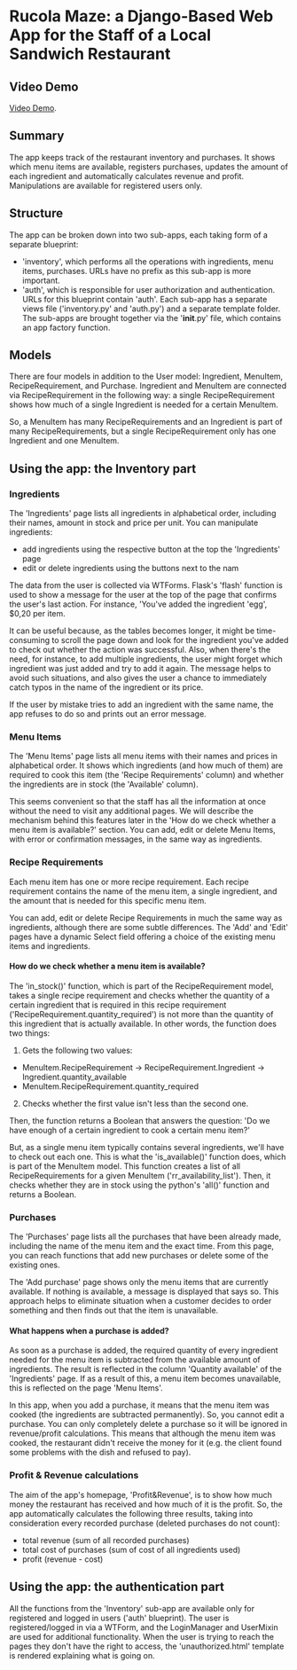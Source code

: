 # Rucola Maze: a Django-Based Web App for the Staff of a Local Sandwich Restaurant

## Video Demo

[Video Demo]().

## Summary

The app keeps track of the restaurant inventory and purchases. It shows which menu items are available, registers purchases, updates the amount of each ingredient and automatically calculates revenue and profit. Manipulations are available for registered users only.

## Structure

The app can be broken down into two sub-apps, each taking form of a separate blueprint:

- 'inventory', which performs all the operations with ingredients, menu items, purchases. URLs have no prefix as this sub-app is more important.
- 'auth', which is responsible for user authorization and authentication. URLs for this blueprint contain 'auth'.
Each sub-app has a separate views file ('inventory.py' and 'auth.py') and a separate template folder. The sub-apps are brought together via the '__init__.py' file, which contains an app factory function.

## Models

There are four models in addition to the User model: Ingredient, MenuItem, RecipeRequirement, and Purchase.
Ingredient and MenuItem are connected via RecipeRequirement in the following way: a single RecipeRequirement shows how much of a single Ingredient is needed for a certain MenuItem.

So, a MenuItem has many RecipeRequirements and an Ingredient is part of many RecipeRequirements, but a single RecipeRequirement only has one Ingredient and one MenuItem.

## Using the app: the Inventory part

### Ingredients

The 'Ingredients' page lists all ingredients in alphabetical order, including their names, amount in stock and price per unit.
You can manipulate ingredients:

- add ingredients using the respective button at the top the 'Ingredients' page
- edit or delete ingredients using the buttons next to the nam

The data from the user is collected via WTForms. Flask's 'flash' function is used to show a message for the user at the top of the page that confirms the user's last action. For instance, 'You've added the ingredient 'egg', $0,20 per item.

It can be useful because, as the tables becomes longer, it might be time-consuming to scroll the page down and look for the ingredient you've added to check out whether the action was successful. Also, when there's the need, for instance, to add multiple ingredients, the user might forget which ingredient was just added and try to add it again. The message helps to avoid such situations, and also gives the user a chance to immediately catch typos in the name of the ingredient or its price.

If the user by mistake tries to add an ingredient with the same name, the app refuses to do so and prints out an error message.

### Menu Items

The 'Menu Items' page lists all menu items with their names and prices in alphabetical order. It shows which ingredients (and how much of them) are required to cook this item (the 'Recipe Requirements' column) and whether the ingredients are in stock (the 'Available' column).

This seems convenient so that the staff has all the information at once without the need to visit any additional pages. We will describe the mechanism behind this features later in the 'How do we check whether a menu item is available?' section.
You can add, edit or delete Menu Items, with error or confirmation messages, in the same way as ingredients.

### Recipe Requirements

Each menu item has one or more recipe requirement. Each recipe requirement contains the name of the menu item, a single ingredient, and the amount that is needed for this specific menu item.

You can add, edit or delete Recipe Requirements in much the same way as ingredients, although there are some subtle differences. The 'Add' and 'Edit' pages have a dynamic Select field offering a choice of the existing menu items and ingredients.

#### How do we check whether a menu item is available?

The 'in_stock()' function, which is part of the RecipeRequirement model, takes a single recipe requirement and checks whether the quantity of a certain ingredient that is required in this recipe requirement ('RecipeRequirement.quantity_required') is not more than the quantity of this ingredient that is actually available. In other words, the function does two things:

1. Gets the following two values:

- MenuItem.RecipeRequirement -> RecipeRequirement.Ingredient -> Ingredient.quantity_available
- MenuItem.RecipeRequirement.quantity_required

2. Checks whether the first value isn't less than the second one.

Then, the function returns a Boolean that answers the question: 'Do we have enough of a certain ingredient to cook a certain menu item?'

But, as a single menu item typically contains several ingredients, we'll have to check out each one. This is what the 'is_available()' function does, which is part of the MenuItem model. This function creates a list of all RecipeRequirements for a given MenuItem ('rr_availability_list'). Then, it checks whether they are in stock using the python's 'all()' function and returns a Boolean.

### Purchases

The 'Purchases' page lists all the purchases that have been already made, including the name of the menu item and the exact time. From this page, you can reach functions that add new purchases or delete some of the existing ones.

The 'Add purchase' page shows only the menu items that are currently available. If nothing is available, a message is displayed that says so. This approach helps to eliminate situation when a customer decides to order something and then finds out that the item is unavailable.

#### What happens when a purchase is added?

As soon as a purchase is added, the required quantity of every ingredient needed for the menu item is subtracted from the available amount of ingredients. The result is reflected in the column 'Quantity available' of the 'Ingredients' page. If as a result of this, a menu item becomes unavailable, this is reflected on the page 'Menu Items'.

In this app, when you add a purchase, it means that the menu item was cooked (the ingredients are subtracted permanently). So, you cannot edit a purchase. You can only completely delete a purchase so it will be ignored in revenue/profit calculations. This means that although the menu item was cooked, the restaurant didn't receive the money for it (e.g. the client found some problems with the dish and refused to pay).

### Profit & Revenue calculations

The aim of the app's homepage, 'Profit&Revenue', is to show how much money the restaurant has received and how much of it is the profit. So, the app automatically calculates the following three results, taking into consideration every recorded purchase (deleted purchases do not count):

- total revenue (sum of all recorded purchases)
- total cost of purchases (sum of cost of all ingredients used)
- profit (revenue - cost)

## Using the app: the authentication part

All the functions from the 'Inventory' sub-app are available only for registered and logged in users ('auth' blueprint). The user is registered/logged in via a WTForm, and the LoginManager and UserMixin are used for additional functionality. When the user is trying to reach the pages they don't have the right to access, the 'unauthorized.html' template is rendered explaining what is going on.
